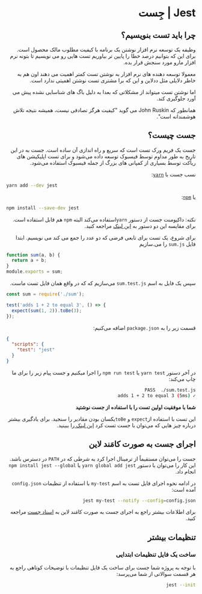 <div dir="rtl">

# Jest | جِست
##  چرا باید تست بنویسیم؟ 

<p>
  وظیفه یک توسعه نرم افزار نوشتن یک برنامه با کیفیت مطلوب مالک محصول است. برای این که بتوانیم درصد خطا را پایین تر بیاوریم تست هایی رو می نویسیم تا بتونه نرم افزار مارو مورد سنجش قرار بده.
  
  معمولا توسعه دهنده های نرم افزار به نوشتن تست کمتر اهمیت می دهند اون هم به خاطر دلایلی مثل ددلاین و این که برا مشتری تست نوشتن اهمیتی ندارد است.
  
  اما نوشتن تست میتواند از مشکلاتی که بعدا به دلیل باگ های شناسایی نشده پیش می آورد جلوگیری کند.
  
  همانطور که John Ruskin می گوید "کیفیت هرگز تصادفی نیست، همیشه نتیجه تلاش هوشمندانه است".
  
</p>

## جست چیست؟

<p>
جست یک فریم ورک تست است که سریع و راه اندازی آن ساده است. جست به در این تاریخ به طور مداوم توسط فیسبوک توسعه داده می‌شود و برای تست اپلیکیشن های ریأکت توسط بسیاری از کمپانی های بزرگ از جمله فیسبوک استفاده می‌شود.
  </p>

</div>


<div dir="rtl">

نسب جست با [`yarn`](https://yarnpkg.com/en/package/jest):

</div>

```bash
yarn add --dev jest
```

<div dir="rtl">
  
یا [`npm`](https://www.npmjs.com/package/jest):
</div>

```bash
npm install --save-dev jest
```
<div dir="rtl">
  
نکته: داکیومنت جست از دستور `yarn`استفاده می‌کند البته `npm` هم قابل استفاده است. برای مقایسه این دو دستور به [این لینک](https://yarnpkg.com/en/docs/migrating-from-npm#toc-cli-commands-comparison) مراجعه کنید.

برای شروع، یک تست برای تابعی فرضی که دو عدد را جمع می&nbsp;کند می&nbsp;نویسیم. ابتدا فایل `sum.js` را می‌.سازیم

</div>

```javascript
function sum(a, b) {
  return a + b;
}
module.exports = sum;
```
<div dir="rtl">

سپس یک فایل به اسم `sum.test.js` می‌سازیم که که در واقع همان فایل تست ماست.
</div>

```javascript
const sum = require('./sum');

test('adds 1 + 2 to equal 3', () => {
  expect(sum(1, 2)).toBe(3);
});
```
<div dir="rtl">
  
قسمت زیر را به `package.json` اضافه می‌کنیم:
</div>

```json
{
  "scripts": {
    "test": "jest"
  }
}
```
<div dir="rtl">
  
در آخر دستور `yarn test` یا `npm run test` را اجرا می‍کنیم و جست پیام زیر را برای ما چاپ می‌کند:
</dir>

```bash
PASS  ./sum.test.js
✓ adds 1 + 2 to equal 3 (5ms)
```

<div dir="rtl">
  
**شما با موفقیت اولین تست را با استفاده از جست نوشتید**
</dir>
<div dir="rtl">
  
 این تست با استفاده از`expect` و `toBe`یکسان بودن مقادیر را سنجید. برای یادگیری بیشتر درباره چیز هایی که می‌توان با جست تست کرد [این لینک ](https://jestjs.io/docs/using-matchers)را ببینید.
  
</div>   

<div dir="rtl">
  
## اجرای جست به صورت کامَند لاین

جست را می&#8204;توان مستقیماً از ترمینال اجرا کرد به شرطی که در `PATH` در دسترس باشد. این کار را می&#8204;توان با دستور `yarn global add jest` یا `npm install jest --global` انجام داد.  

در ادامه نحوه اجرای فایل تست به اسم `my-test` با استفاده از تنظیمات `config.json` آمده است:
</div>

```bash
jest my-test --notify --config=config.json
```

<div dir="rtl">

برای اطلاعات بیشتر راجع به اجرای جست به صورت کامَند لاین به [اسناد جست](https://jestjs.io/docs/en/cli) مراجعه کنید.

## تنظیمات بیشتر
### ساخت یک فایل تنظیمات ابتدایی

با توجه به پروژه شما جست برای ساخت یک فایل تنظیمات با توضیحات کوتاهی راجع به هر قسمت سوالاتی از شما می&#8204;پرسد:

</div>

```bash
jest --init
```

<div dir="rtl">
  

</div>
